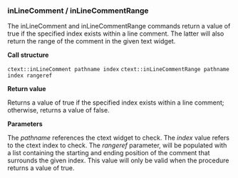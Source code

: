 ### inLineComment / inLineCommentRange

The inLineComment and inLineCommentRange commands return a value of true if the specified index exists within a line comment.  The latter will also return the range of the comment in the given text widget.

**Call structure**

`ctext::inLineComment pathname index`
`ctext::inLineCommentRange pathname index rangeref`

**Return value**

Returns a value of true if the specified index exists within a line comment; otherwise, returns a value of false.

**Parameters**

The _pathname_ references the ctext widget to check.  The _index_ value refers to the ctext index to check.  The _rangeref_ parameter, will be populated with a list containing the starting and ending position of the comment that surrounds the given index.  This value will only be valid when the procedure returns a value of true.
